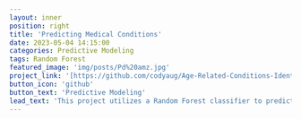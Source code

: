 ```yaml
---
layout: inner
position: right
title: 'Predicting Medical Conditions'
date: 2023-05-04 14:15:00
categories: Predictive Modeling
tags: Random Forest 
featured_image: 'img/posts/Pd%20amz.jpg'
project_link: '[https://github.com/codyaug/Age-Related-Conditions-Identification]'
button_icon: 'github'
button_text: 'Predictive Modeling'
lead_text: 'This project utilizes a Random Forest classifier to predict age-related conditions based on a dataset, performing data preprocessing, visualizations, and model evaluation.'
---
```


